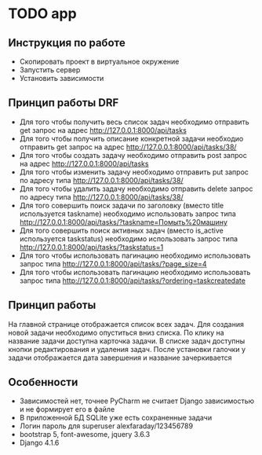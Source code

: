 
# TODO app
## Инструкция по работе
+ Скопировать проект в виртуальное окружение 
+ Запустить сервер
+ Установить зависимости

## Принцип работы DRF
+ Для того чтобы получить весь список задач необходимо отправить get запрос на адрес http://127.0.0.1:8000/api/tasks
+ Для того чтобы получить описание конкретной задачи необходио отправить get запрос на адрес http://127.0.0.1:8000/api/tasks/38/
+ Для того чтобы создать задачу необходимо отправить post запрос на адрес http://127.0.0.1:8000/api/tasks
+ Для того чтобы изменить задачу необходимо отправить put запрос по адресу типа http://127.0.0.1:8000/api/tasks/38/
+ Для того чтобы удалить задачу необходимо отправить delete запрос по адресу типа http://127.0.0.1:8000/api/tasks/38/
+ Для того совершить поиск задачи по заголовку (вместо title используется taskname) необходимо использовать запрос типа http://127.0.0.1:8000/api/tasks/?taskname=Помыть%20машину
+ Для того совершить поиск активных задач  (вместо is_active используется taskstatus) необходимо использовать запрос типа http://127.0.0.1:8000/api/tasks/?taskstatus=1
+ Для того чтобы использовать пагинацию необходимо использовать запрос типа http://127.0.0.1:8000/api/tasks/?page_size=4
+ Для того чтобы использовать пагинацию необходимо использовать запрос типа http://127.0.0.1:8000/api/tasks/?ordering=taskcreatedate


## Принцип работы
На главной странице отображается список всех задач. Для создания новой задачи необходимо опуститься вниз списка.
По клику на название задачи доступна карточка задачи.
В списке задач доступны кнопки редактирования и удаления задач.
После установки галочки у задачи отображается дата завершения и название зачеркивается


## Особенности
+ Зависимостей нет, точнее PyCharm не считает Django зависимостью и не формирует его в файле
+ В приложенной БД SQLite уже есть сохраненные задачи
+ Логин пароль для superuser alexfaraday/123456789
+ bootstrap 5, font-awesome, jquery 3.6.3
+ Django 4.1.6